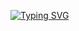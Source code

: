 [![Typing SVG](https://readme-typing-svg.demolab.com/?lines=stupid+monkey;c+plus+plus+enjoyer)](https://git.io/typing-svg)
